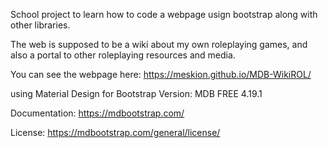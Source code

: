 

School project to learn how to code a webpage usign bootstrap along with other libraries.

The web is supposed to be a wiki about my own roleplaying games, and also a portal to other roleplaying resources and media.

You can see the webpage here: https://meskion.github.io/MDB-WikiROL/

using Material Design for Bootstrap
Version: MDB FREE 4.19.1

Documentation:
https://mdbootstrap.com/

License:
https://mdbootstrap.com/general/license/
